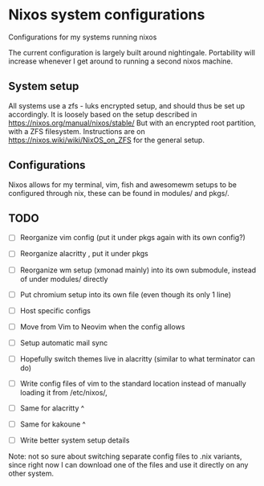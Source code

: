 Nixos system configurations
==========================

Configurations for my systems running nixos

The current configuration is largely built around nightingale.
Portability will increase whenever I get around to running a second nixos machine.

System setup
--------------------------
All systems use a zfs - luks encrypted setup, and should thus be set up accordingly. 
It is loosely based on the setup described in https://nixos.org/manual/nixos/stable/
But with an encrypted root partition, with a ZFS filesystem.
Instructions are on https://nixos.wiki/wiki/NixOS_on_ZFS for the general setup.

Configurations
--------------------------
Nixos allows for my terminal, vim, fish and awesomewm setups to be configured through nix, these can be found in modules/ and pkgs/.

TODO
--------------------------
- [ ] Reorganize vim config (put it under pkgs again with its own config?)
- [ ] Reorganize alacritty , put it under pkgs 
- [ ] Reorganize wm setup (xmonad mainly) into its own submodule, instead of under modules/ directly
- [ ] Put chromium setup into its own file (even though its only 1 line)
- [ ] Host specific configs
- [ ] Move from Vim to Neovim when the config allows
- [ ] Setup automatic mail sync 
- [ ] Hopefully switch themes live in alacritty (similar to what terminator can do) 
- [ ] Write config files of vim to the standard location instead of manually loading it from /etc/nixos/, 
- [ ] Same for alacritty ^ 
- [ ] Same for kakoune ^ 

- [ ] Write better system setup details


Note: not so sure about switching separate config files to .nix variants, since right now I can download one of the files and use it directly on any other system.
